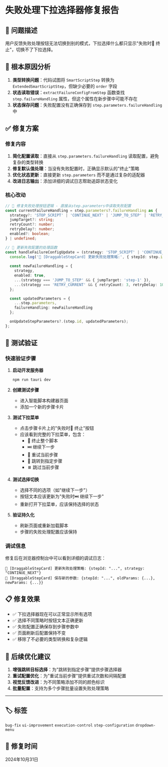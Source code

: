 # 失败处理下拉选择器修复报告

## 🔧 问题描述

用户反馈失败处理按钮无法切换到别的模式，下拉选择什么都只显示"失败时🛑 终止"，切换不了下拉选择。

## 🎯 根本原因分析

1. **类型转换问题**：代码试图将 `SmartScriptStep` 转换为 `ExtendedSmartScriptStep`，但缺少必要的 `order` 字段
2. **状态读取错误**：`extractFailureConfigFromStep` 函数查找 `step.failureHandling` 属性，但这个属性在新步骤中可能不存在
3. **状态保存问题**：失败配置没有正确保存到 `step.parameters.failureHandling` 中

## ✅ 修复方案

### 修复内容

1. **简化配置读取**：直接从 `step.parameters.failureHandling` 读取配置，避免复杂的类型转换
2. **修复默认值处理**：当没有失败配置时，正确显示默认的"终止"策略
3. **优化状态更新**：直接更新 `step.parameters` 而不是通过复杂的适配器
4. **改进日志输出**：添加详细的调试日志帮助追踪状态变化

### 核心改动

```typescript
// 🔧 修复失败处理按钮逻辑 - 直接从step.parameters中读取失败配置
const currentFailureHandling = step.parameters?.failureHandling as {
  strategy?: 'STOP_SCRIPT' | 'CONTINUE_NEXT' | 'JUMP_TO_STEP' | 'RETRY_CURRENT' | 'SKIP_CURRENT';
  jumpTarget?: string;
  retryCount?: number;
  retryDelay?: number;
  enabled?: boolean;
} | undefined;

// 📝 更新失败配置的处理函数
const handleFailureConfigUpdate = (strategy: 'STOP_SCRIPT' | 'CONTINUE_NEXT' | 'JUMP_TO_STEP' | 'RETRY_CURRENT' | 'SKIP_CURRENT') => {
  console.log('🔄 [DraggableStepCard] 更新失败处理策略:', { stepId: step.id, strategy });
  
  const newFailureHandling = {
    strategy,
    enabled: true,
    ...(strategy === 'JUMP_TO_STEP' && { jumpTarget: 'step-1' }),
    ...(strategy === 'RETRY_CURRENT' && { retryCount: 3, retryDelay: 1000 })
  };

  const updatedParameters = {
    ...step.parameters,
    failureHandling: newFailureHandling
  };

  onUpdateStepParameters?.(step.id, updatedParameters);
};
```

## 🧪 测试验证

### 快速验证步骤

1. **启动开发服务器**
   ```bash
   npm run tauri dev
   ```

2. **创建测试步骤**
   - 进入智能脚本构建器页面
   - 添加一个新的步骤卡片

3. **测试下拉菜单**
   - 点击步骤卡片上的"失败时🛑 终止"按钮
   - 应该看到完整的下拉菜单，包含：
     - 🛑 终止整个脚本
     - ⏭️ 继续下一步
     - 🔄 重试当前步骤
     - 🎯 跳转到指定步骤
     - ⏸️ 跳过当前步骤

4. **测试选择切换**
   - 选择不同的选项（如"继续下一步"）
   - 按钮文本应该更新为"失败时⏭️ 继续下一步"
   - 重新打开下拉菜单，应该保持选择的状态

5. **验证持久化**
   - 刷新页面或重新加载脚本
   - 步骤的失败处理配置应该保持

### 调试信息

修复后在浏览器控制台中可以看到详细的调试日志：

```
🔄 [DraggableStepCard] 更新失败处理策略: {stepId: "...", strategy: "CONTINUE_NEXT"}
📝 [DraggableStepCard] 保存新的参数: {stepId: "...", oldParams: {...}, newParams: {...}}
```

## 📋 修复效果

- ✅ 下拉选择器现在可以正常显示所有选项
- ✅ 选择不同策略时按钮文本正确更新
- ✅ 失败配置正确保存到步骤参数中
- ✅ 页面刷新后配置保持不变
- ✅ 移除了不必要的类型转换和复杂逻辑

## 🔄 后续优化建议

1. **增强跳转目标选择**：为"跳转到指定步骤"提供步骤选择器
2. **重试配置优化**：为"重试当前步骤"提供重试次数和间隔配置
3. **视觉反馈改进**：为不同策略添加不同的颜色标识
4. **批量配置**：支持为多个步骤批量设置失败处理策略

---

## 🏷️ 标签

`bug-fix` `ui-improvement` `execution-control` `step-configuration` `dropdown-menu`

## 📅 修复时间

2024年10月31日